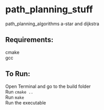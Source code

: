 # path_planning_stuff  
path_planning_algorithms a-star and dijkstra  

## Requirements:  
cmake  
gcc  

## To Run:  
Open Terminal and go to the build folder  
Run `cmake ..`  
Run `make`  
Run the executable
